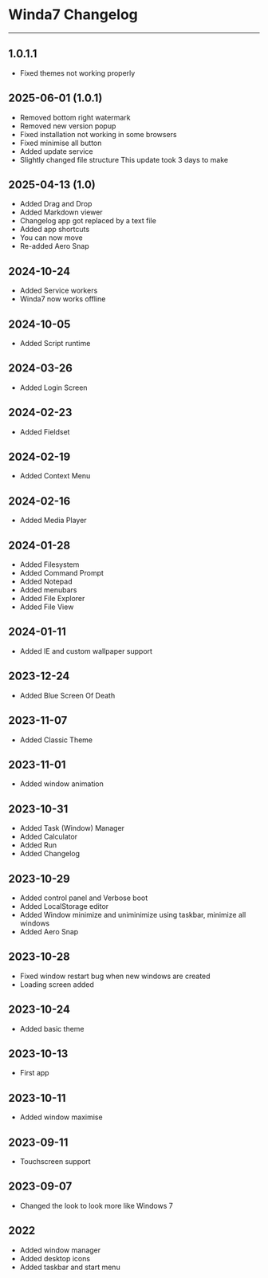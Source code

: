 # Winda7 Changelog

----------

## 1.0.1.1
- Fixed themes not working properly

## 2025-06-01 (1.0.1)
- Removed bottom right watermark
- Removed new version popup
- Fixed installation not working in some browsers
- Fixed minimise all button
- Added update service
- Slightly changed file structure
This update took 3 days to make

## 2025-04-13 (1.0)
- Added Drag and Drop
- Added Markdown viewer
- Changelog app got replaced by a text file
- Added app shortcuts
- You can now move
- Re-added Aero Snap

## 2024-10-24
- Added Service workers
- Winda7 now works offline

## 2024-10-05
- Added Script runtime

## 2024-03-26
- Added Login Screen

## 2024-02-23
- Added Fieldset

## 2024-02-19
- Added Context Menu

## 2024-02-16
- Added Media Player

## 2024-01-28
- Added Filesystem
- Added Command Prompt
- Added Notepad
- Added menubars
- Added File Explorer
- Added File View

## 2024-01-11
- Added IE and custom wallpaper support

## 2023-12-24
- Added Blue Screen Of Death

## 2023-11-07
- Added Classic Theme

## 2023-11-01
- Added window animation

## 2023-10-31
- Added Task (Window) Manager
- Added Calculator
- Added Run
- Added Changelog

## 2023-10-29
- Added control panel and Verbose boot
- Added LocalStorage editor
- Added Window minimize and uniminimize using taskbar, minimize all windows
- Added Aero Snap

## 2023-10-28
- Fixed window restart bug when new windows are created
- Loading screen added

## 2023-10-24
- Added basic theme

## 2023-10-13
- First app

## 2023-10-11
- Added window maximise

## 2023-09-11
- Touchscreen support

## 2023-09-07
- Changed the look to look more like Windows 7

## 2022
- Added window manager
- Added desktop icons
- Added taskbar and start menu

